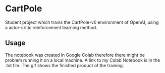 # CartPole
Student project which trains the CartPole-v0 environment of OpenAI, using a actor-critic reinforcement learning method.

## Usage
The notebook was created in Google Colab therefore there might be problem running it on a local machine.
A link to my Colab Notebook is in the .txt file.
The gif shows the finished product of the training.
